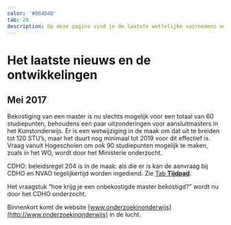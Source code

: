 ```yaml
---
color: '#004D4D'
tab: 20
description: Op deze pagina vind je de laatste wettelijke voornemens en ontwikkelingen.
---
```


# Het laatste nieuws en de ontwikkelingen

## Mei 2017

Bekostiging van een master is nu slechts mogelijk voor een totaal van 60 studiepunten, behoudens een paar uitzonderingen voor aansluitmasters in het Kunstonderwijs. Er is een wetwijziging in de maak om dat uit te breiden tot 120 STU’s, maar het duurt nog minimaal tot 2019 voor dit effectief is. Vraag vanuit Hogescholen om ook 90 studiepunten mogelijk te maken, zoals in het WO, wordt door het Ministerie onderzocht.

CDHO: beleidsregel 204 is in de maak: als die er is kan de aanvraag bij CDHO en NVAO tegelijkertijd worden ingediend. Zie [Tab **Tijdpad**](/1.tijdpad.html).

Het vraagstuk “hoe krijg je een onbekostigde master bekostigd?” wordt nu door het CDHO onderzocht.

Binnenkort komt de website [www.onderzoekinonderwijs](http://www.onderzoekinonderwijs) in de lucht.
